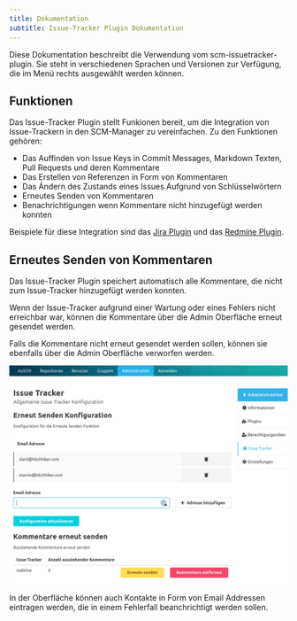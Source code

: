 ```yaml
---
title: Dokumentation
subtitle: Issue-Tracker Plugin Dokumentation
---
```


Diese Dokumentation beschreibt die Verwendung vom scm-issuetracker-plugin. Sie steht in verschiedenen Sprachen und Versionen zur Verfügung, die im Menü rechts ausgewählt werden können.

## Funktionen

Das Issue-Tracker Plugin stellt Funkionen bereit, um die Integration von Issue-Trackern in den SCM-Manager zu vereinfachen.
Zu den Funktionen gehören:

* Das Auffinden von Issue Keys in Commit Messages, Markdown Texten, Pull Requests und deren Kommentare
* Das Erstellen von Referenzen in Form von Kommentaren
* Das Ändern des Zustands eines Issues Aufgrund von Schlüsselwörtern
* Erneutes Senden von Kommentaren
* Benachrichtigungen wenn Kommentare nicht hinzugefügt werden konnten

Beispiele für diese Integration sind das [Jira Plugin](/plugins/scm-jira-plugin) und das [Redmine Plugin](/plugins/scm-redmine-plugin).

## Erneutes Senden von Kommentaren

Das Issue-Tracker Plugin speichert automatisch alle Kommentare, die nicht zum Issue-Tracker hinzugefügt werden konnten.

Wenn der Issue-Tracker aufgrund einer Wartung oder eines Fehlers nicht erreichbar war, können die Kommentare über die Admin Oberfläche erneut gesendet werden.

Falls die Kommentare nicht erneut gesendet werden sollen, können sie ebenfalls über die Admin Oberfläche verworfen werden.

![Admin Oberfläche](assets/admin_interface.png)

In der Oberfläche können auch Kontakte in Form von Email Addressen eintragen werden, die in einem Fehlerfall beanchrichtigt werden sollen.
